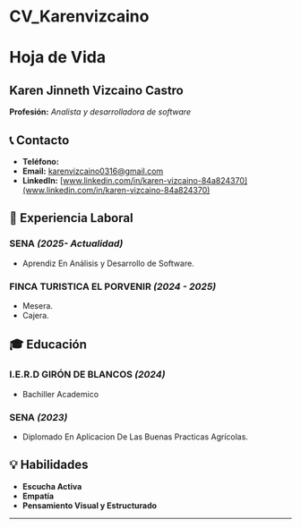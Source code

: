 # CV_Karenvizcaino
# Hoja de Vida

## Karen Jinneth Vizcaino Castro
**Profesión:** _Analista y desarrolladora de software_

## 📞 Contacto
- **Teléfono:** 
- **Email:** [karenvizcaino0316@gmail.com](mailto:correo@ejemplo.com)
- **LinkedIn:** [www.linkedin.com/in/karen-vizcaino-84a824370](www.linkedin.com/in/karen-vizcaino-84a824370)

## 🏢 Experiencia Laboral
### **SENA** _(2025- Actualidad)_
- Aprendiz En Análisis y Desarrollo de Software.

### **FINCA TURISTICA EL PORVENIR** _(2024 - 2025)_
- Mesera.
- Cajera.

## 🎓 Educación
### **I.E.R.D GIRÓN DE BLANCOS** _(2024)_
- Bachiller Academico
### **SENA** _(2023)_
- Diplomado En Aplicacion De Las Buenas Practicas Agrícolas.

## 💡 Habilidades
- **Escucha Activa**
- **Empatía**
- **Pensamiento Visual y Estructurado**

---


